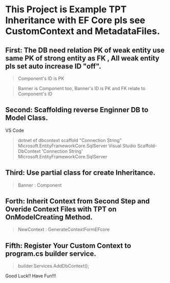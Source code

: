 # This Project is Example TPT Inheritance with EF Core pls see CustomContext and MetadataFiles.

## First: The DB need relation PK of weak entity use same PK of strong entity as FK , All weak entity pls set auto increase ID "off".
> Component's ID is PK

> Banner is Component too, Banner's ID is PK and FK relate to Component's ID

## Second: Scaffolding reverse Enginner DB to Model Class.
VS Code
> dotnet ef dbcontext scaffold "Connection String" Microsoft.EntityFrameworkCore.SqlServer
Visual Studio
> Scaffold-DbContext 'Connection String' Microsoft.EntityFrameworkCore.SqlServer

## Third: Use partial class for create Inheritance.
> Banner : Component

## Forth: Inherit Context from Second Step and Overide Context Files with TPT on OnModelCreating Method.
> NewContext : GenerateContextFormEFcore

## Fifth: Register Your Custom Context to program.cs builder service.
> builder.Services.AddDbContext<NewContext>();

Good Luck!! Have Fun!!!
